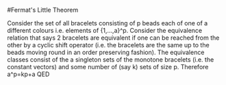 #Fermat's Little Theorem

Consider the set of all bracelets consisting of p beads each of one of a different colours i.e. elements of {1,…,a}^p. Consider the equivalence relation that says 2 bracelets are equivalent if one can be reached from the other by a cyclic shift operator (i.e. the bracelets are the same up to the beads moving round in an order preserving fashion). The equivalence classes consist of the a singleton sets of the monotone bracelets (i.e. the constant vectors) and some number of (say k) sets of size p. Therefore a^p=kp+a QED